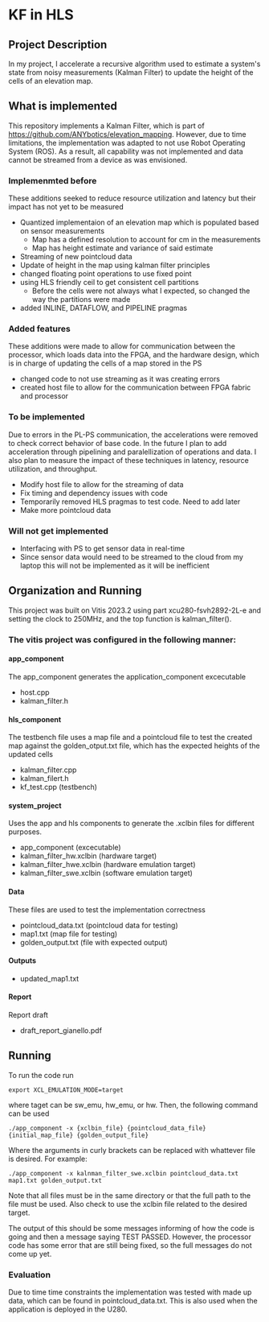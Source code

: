 # KF in HLS
## Project Description
In my project, I accelerate a recursive algorithm used to estimate a system's state from noisy measurements (Kalman Filter) to update the height of the cells of an elevation map. 

## What is implemented
This repository implements a Kalman Filter, which is part of https://github.com/ANYbotics/elevation_mapping. However, due to time limitations, the implementation was adapted to not use Robot Operating System (ROS). As a result, all capability was not implemented and data cannot be streamed from a device as was envisioned.

### Implemenmted before
These additions seeked to reduce resource utilization and latency but their impact has not yet to be measured
+ Quantized implementaion of an elevation map which is populated based on sensor measurements  
  + Map has a defined resolution to account for cm in the measurements
  + Map has height estimate and variance of said estimate
+ Streaming of new pointcloud data 
+ Update of height in the map using kalman filter principles
+ changed floating point operations to use fixed point
+ using HLS friendly ceil to get consistent cell partitions
  + Before the cells were not always what I expected, so changed the way the partitions were made
+ added INLINE, DATAFLOW, and PIPELINE pragmas

### Added features
These additions were made to allow for communication between the processor, which loads data into the FPGA, and the hardware design, which is in charge of updating the cells of a map stored in the PS
+ changed code to not use streaming as it was creating errors
+ created host file to allow for the communication between FPGA fabric and processor

### To be implemented
Due to errors in the PL-PS communication, the accelerations were removed to check correct behavior of base code. In the future I plan to add acceleration through pipelining and paralellization of operations and data. I also plan to measure the impact of these techniques in latency, resource utilization, and throughput. 
+ Modify host file to allow for the streaming of data
+ Fix timing and dependency issues with code
+ Temporarily removed HLS pragmas to test code. Need to add later
+ Make more pointcloud data

### Will not get implemented
+ Interfacing with PS to get sensor data in real-time
+ Since sensor data would need to be streamed to the cloud from my laptop this will not be implemented as it will be inefficient

## Organization and Running
This project was built on Vitis 2023.2 using part xcu280-fsvh2892-2L-e and setting the clock to 250MHz, and the top function is kalman_filter().
### The vitis project was configured in the following manner:
#### app_component
The app_component generates the application_component excecutable
+ host.cpp
+ kalman_filter.h
#### hls_component
The testbench file uses a map file and a pointcloud file to test the created map against the golden_otput.txt file, which has the expected heights of the updated cells
+ kalman_filter.cpp
+ kalman_filert.h
+ kf_test.cpp              (testbench)
#### system_project
Uses the app and hls components to generate the .xclbin files for different purposes. 
+ app_component            (excecutable)
+ kalman_filter_hw.xclbin  (hardware target)
+ kalman_filter_hwe.xclbin (hardware emulation target)
+ kalman_filter_swe.xclbin (software emulation target)
#### Data
These files are used to test the implementation correctness
+ pointcloud_data.txt      (pointcloud data for testing)
+ map1.txt                 (map file for testing)
+ golden_output.txt        (file with expected output)
#### Outputs
+ updated_map1.txt
#### Report
Report draft
+ draft_report_gianello.pdf 

## Running
To run the code run 
```
export XCL_EMULATION_MODE=target
```
where taget can be sw_emu, hw_emu, or hw. Then, the following command can be used 
```
./app_component -x {xclbin_file} {pointcloud_data_file} {initial_map_file} {golden_output_file}
```
Where the arguments in curly brackets can be replaced with whattever file is desired. For example:
```
./app_component -x kalnman_filter_swe.xclbin pointcloud_data.txt map1.txt golden_output.txt
```
Note that all files must be in the same directory or that the full path to the file must be used. Also check to use the xclbin file related to the desired target.

The output of this should be some messages informing of how the code is going and then a message saying TEST PASSED. However, the processor code has some error that are still being fixed, so the full messages do not come up yet.

### Evaluation
Due to time time constraints the implementation was tested with made up data, which can be found in pointcloud_data.txt. This is also used when the application is deployed in the U280.

